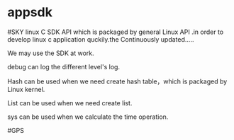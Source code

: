 # appsdk
#SKY
linux C SDK API which is packaged by general Linux API .in order to develop linux c application quckily.the Continuously updated.....

We may use the SDK at work.

debug  can log the different level's log.

Hash can be used when we need create hash table，which is packaged by Linux kernel.

List can be used when we need create list.

sys can be used when we calculate the time operation.

#GPS
